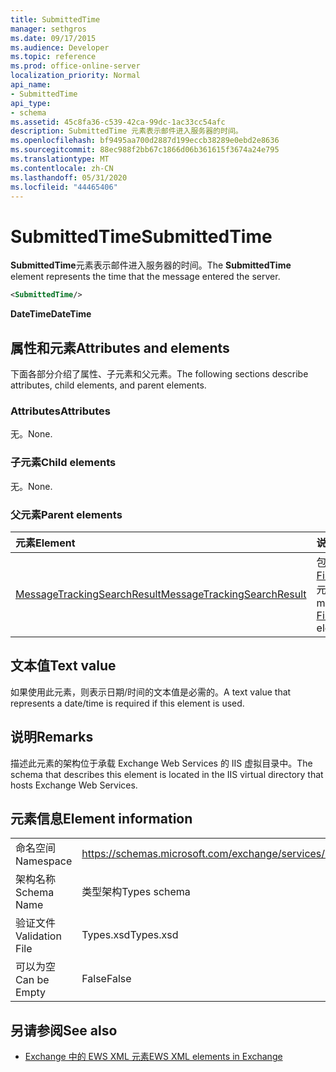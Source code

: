 ```yaml
---
title: SubmittedTime
manager: sethgros
ms.date: 09/17/2015
ms.audience: Developer
ms.topic: reference
ms.prod: office-online-server
localization_priority: Normal
api_name:
- SubmittedTime
api_type:
- schema
ms.assetid: 45c8fa36-c539-42ca-99dc-1ac33cc54afc
description: SubmittedTime 元素表示邮件进入服务器的时间。
ms.openlocfilehash: bf9495aa700d2887d199eccb38289e0ebd2e8636
ms.sourcegitcommit: 88ec988f2bb67c1866d06b361615f3674a24e795
ms.translationtype: MT
ms.contentlocale: zh-CN
ms.lasthandoff: 05/31/2020
ms.locfileid: "44465406"
---
```

# <a name="submittedtime"></a><span data-ttu-id="39baf-103">SubmittedTime</span><span class="sxs-lookup"><span data-stu-id="39baf-103">SubmittedTime</span></span>

<span data-ttu-id="39baf-104">**SubmittedTime**元素表示邮件进入服务器的时间。</span><span class="sxs-lookup"><span data-stu-id="39baf-104">The **SubmittedTime** element represents the time that the message entered the server.</span></span> 
  
```XML
<SubmittedTime/>
```

 <span data-ttu-id="39baf-105">**DateTime**</span><span class="sxs-lookup"><span data-stu-id="39baf-105">**DateTime**</span></span>
## <a name="attributes-and-elements"></a><span data-ttu-id="39baf-106">属性和元素</span><span class="sxs-lookup"><span data-stu-id="39baf-106">Attributes and elements</span></span>

<span data-ttu-id="39baf-107">下面各部分介绍了属性、子元素和父元素。</span><span class="sxs-lookup"><span data-stu-id="39baf-107">The following sections describe attributes, child elements, and parent elements.</span></span>
  
### <a name="attributes"></a><span data-ttu-id="39baf-108">Attributes</span><span class="sxs-lookup"><span data-stu-id="39baf-108">Attributes</span></span>

<span data-ttu-id="39baf-109">无。</span><span class="sxs-lookup"><span data-stu-id="39baf-109">None.</span></span>
  
### <a name="child-elements"></a><span data-ttu-id="39baf-110">子元素</span><span class="sxs-lookup"><span data-stu-id="39baf-110">Child elements</span></span>

<span data-ttu-id="39baf-111">无。</span><span class="sxs-lookup"><span data-stu-id="39baf-111">None.</span></span>
  
### <a name="parent-elements"></a><span data-ttu-id="39baf-112">父元素</span><span class="sxs-lookup"><span data-stu-id="39baf-112">Parent elements</span></span>

|<span data-ttu-id="39baf-113">**元素**</span><span class="sxs-lookup"><span data-stu-id="39baf-113">**Element**</span></span>|<span data-ttu-id="39baf-114">**说明**</span><span class="sxs-lookup"><span data-stu-id="39baf-114">**Description**</span></span>|
|:-----|:-----|
|[<span data-ttu-id="39baf-115">MessageTrackingSearchResult</span><span class="sxs-lookup"><span data-stu-id="39baf-115">MessageTrackingSearchResult</span></span>](messagetrackingsearchresult.md) <br/> |<span data-ttu-id="39baf-116">包含[FindMessageTrackingReportResponse](findmessagetrackingreportresponse.md)元素的单个邮件结果。</span><span class="sxs-lookup"><span data-stu-id="39baf-116">Contains a single message result for a [FindMessageTrackingReportResponse](findmessagetrackingreportresponse.md) element.</span></span>  <br/> |
   
## <a name="text-value"></a><span data-ttu-id="39baf-117">文本值</span><span class="sxs-lookup"><span data-stu-id="39baf-117">Text value</span></span>

 <span data-ttu-id="39baf-118">如果使用此元素，则表示日期/时间的文本值是必需的。</span><span class="sxs-lookup"><span data-stu-id="39baf-118">A text value that represents a date/time is required if this element is used.</span></span> 
  
## <a name="remarks"></a><span data-ttu-id="39baf-119">说明</span><span class="sxs-lookup"><span data-stu-id="39baf-119">Remarks</span></span>

<span data-ttu-id="39baf-120">描述此元素的架构位于承载 Exchange Web Services 的 IIS 虚拟目录中。</span><span class="sxs-lookup"><span data-stu-id="39baf-120">The schema that describes this element is located in the IIS virtual directory that hosts Exchange Web Services.</span></span>
  
## <a name="element-information"></a><span data-ttu-id="39baf-121">元素信息</span><span class="sxs-lookup"><span data-stu-id="39baf-121">Element information</span></span>

|||
|:-----|:-----|
|<span data-ttu-id="39baf-122">命名空间</span><span class="sxs-lookup"><span data-stu-id="39baf-122">Namespace</span></span>  <br/> |https://schemas.microsoft.com/exchange/services/2006/types  <br/> |
|<span data-ttu-id="39baf-123">架构名称</span><span class="sxs-lookup"><span data-stu-id="39baf-123">Schema Name</span></span>  <br/> |<span data-ttu-id="39baf-124">类型架构</span><span class="sxs-lookup"><span data-stu-id="39baf-124">Types schema</span></span>  <br/> |
|<span data-ttu-id="39baf-125">验证文件</span><span class="sxs-lookup"><span data-stu-id="39baf-125">Validation File</span></span>  <br/> |<span data-ttu-id="39baf-126">Types.xsd</span><span class="sxs-lookup"><span data-stu-id="39baf-126">Types.xsd</span></span>  <br/> |
|<span data-ttu-id="39baf-127">可以为空</span><span class="sxs-lookup"><span data-stu-id="39baf-127">Can be Empty</span></span>  <br/> |<span data-ttu-id="39baf-128">False</span><span class="sxs-lookup"><span data-stu-id="39baf-128">False</span></span>  <br/> |
   
## <a name="see-also"></a><span data-ttu-id="39baf-129">另请参阅</span><span class="sxs-lookup"><span data-stu-id="39baf-129">See also</span></span>



- [<span data-ttu-id="39baf-130">Exchange 中的 EWS XML 元素</span><span class="sxs-lookup"><span data-stu-id="39baf-130">EWS XML elements in Exchange</span></span>](ews-xml-elements-in-exchange.md)

